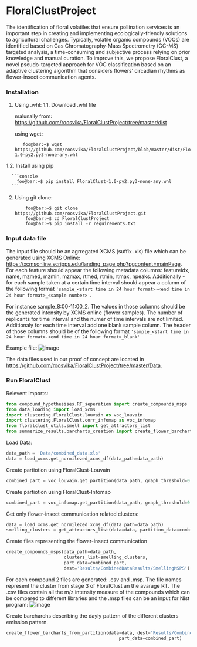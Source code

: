 # FloralClustProject
The identification of floral volatiles that ensure pollination services is
an important step in creating and implementing ecologically-friendly
solutions to agricultural challenges. Typically, volatile organic compounds (VOCs) are identified based on Gas Chromatography-Mass
Spectrometry (GC-MS) targeted analysis, a time-consuming and subjective process relying on prior knowledge and manual curation. To
improve this, we propose FloralClust, a novel pseudo-targeted approach
for VOC classification based on an adaptive clustering algorithm that
considers flowers’ circadian rhythms as flower-insect communication
agents.

### Installation
1. Using .whl:
  1.1. Download .whl file

     malunally from: https://github.com/roosvika/FloralClustProject/tree/master/dist

     using wget:

     ```console
        foo@bar:~$ wget https://github.com/roosvika/FloralClustProject/blob/master/dist/FloralClust-1.0-py2.py3-none-any.whl
      ```
  1.2. Install using pip

      ```console
        foo@bar:~$ pip install FloralClust-1.0-py2.py3-none-any.whl
      ```  
 2. Using git clone:
    ```console
        foo@bar:~$ git clone https://github.com/roosvika/FloralClustProject.git
        foo@bar:~$ cd FloralClustProject
        foo@bar:~$ pip install -r requirements.txt
    ```

### Input data file
The input file should be an agrregated XCMS (suffix .xls) file which can be generated using XCMS Online: https://xcmsonline.scripps.edu/landing_page.php?pgcontent=mainPage.
For each feature should appear the following metadata columns: featureidx,	name,	mzmed, mzmin,	mzmax,	rtmed,	rtmin,	rtmax,	npeaks.
Additionally - for each sample taken at a certain time interval should appear a column of the following format `'sample_<start time in 24 hour format>-<end time in 24 hour format>_<sample number>'`.

For instance sample_8:00-11:00_2. The values in those columns should be the generated intensity by XCMS online (flower samples). The number of replicants for time interval and the numer of time intervals 
are not limited. 
Additionaly for each time interval add one blank sample column. 
The header of those columns should be of the following format `'sample_<start time in 24 hour format>-<end time in 24 hour format>_blank'`

Example file:
![image](https://user-images.githubusercontent.com/62721219/202784744-3134b92a-7f1d-412f-8857-c87054dc6cfd.png)

The data files used in our proof of concept are located in https://github.com/roosvika/FloralClustProject/tree/master/Data.

### Run FloralClust
Relevent imports:
```python
from compound_hypothesises.RT_seperation import create_compounds_msps
from data_loading import load_xcms
import clustering.FloralClust.louvain as voc_louvain
import clustering.FloralClust.corr_infomap as voc_infomap
from floralclust_utils.smell import get_attractors_list
from summerize_results.barcharts_creation import create_flower_barcharts_from_partition
```

Load Data:
```python
data_path = 'Data/combined_data.xls'
data = load_xcms.get_normilezed_xcms_df(data_path=data_path)
```

Create partiotion using FloralClust-Louvain

```python
combined_part = voc_louvain.get_partition(data_path, graph_threshold=0.9, addaptive_threshold=0.95, dest_dir='Results/CombinedDataResults', file_name='combined_FloralClust_T_09_AT_0.95')
```

Create partiotion using FloralClust-Infomap
```python
combined_part = voc_infomap.get_partition(data_path, graph_threshold=0.9, addaptive_threshold=0.95, dest_dir='Results/CombinedDataResults', file_name='combined_FloralClust_T_09_AT_0.95')
```


Get only flower-insect communication related clusters:
```python
data = load_xcms.get_normilezed_xcms_df(data_path=data_path)
smelling_clusters = get_attractors_list(data=data, partition_data=combined_part)
```
Create files representing the flower-insect communication
```python
create_compounds_msps(data_path=data_path,
                      clusters_list=smelling_clusters,
                      part_data=combined_part,
                      dest='Results/CombinedDataResults/SmellingMSPS')
```
For each compound 2 files are generated: .csv and .msp.
The file names represent the cluster from stage 3 of FloralClust an the avarage RT.
The .csv files contain all the m/z intensity measure of the compounds which can be compared to different libraries and the .msp files can be an input for Nist program:
![image](https://user-images.githubusercontent.com/62721219/202797003-8c200655-90c1-4880-953a-1375edf4e35e.png)



Create barcharchs describing the dayly pattern of the different clusters emission pattern.
```python
create_flower_barcharts_from_partition(data=data, dest='Results/CombinedDataResults/Barchars',
                                           part_data=combined_part)
```




